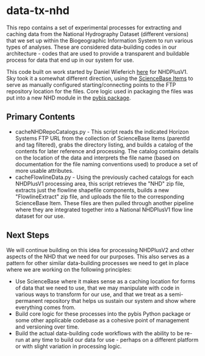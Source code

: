 # data-tx-nhd

This repo contains a set of experimental processes for extracting and caching data from the National Hydrography Dataset (different versions) that we set up within the Biogeographic Information System to run various types of analyses. These are considered data-building codes in our architecture - codes that are used to provide a transparent and buildable process for data that end up in our system for use.

This code built on work started by Daniel Wieferich [here](https://github.com/dwief-usgs/BCB_Ipython_Notebooks/blob/master/NHDPlusV1_Into_SB.ipynb) for NHDPlusV1. Sky took it a somewhat different direction, using the [ScienceBase Items](https://www.sciencebase.gov/catalog/items?parentId=5644f3c1e4b0aafbcd0188f1&filter=tags%3DNHDPlusV1) to serve as manually configured starting/connecting points to the FTP repository location for the files. Core logic used in packaging the files was put into a new NHD module in the [pybis package](https://github.com/usgs-bis/pybis).

## Primary Contents

* cacheNHDRepoCatalogs.py - This script reads the indicated Horizon Systems FTP URL from the collection of ScienceBase Items (parentId and tag filtered), grabs the directory listing, and builds a catalog of the contents for later reference and processing. The catalog contains details on the location of the data and interprets the file name (based on documentation for the file naming conventions used) to produce a set of more usable attributes.
* cacheFlowlineData.py - Using the previously cached catalogs for each NHDPlusV1 processing area, this script retrieves the "NHD" zip file, extracts just the flowline shapefile components, builds a new "FlowlineExtract" zip file, and uploads the file to the corresponding ScienceBase Item. These files are then pulled through another pipeline where they are integrated together into a National NHDPlusV1 flow line dataset for our use.

## Next Steps
We will continue building on this idea for processing NHDPlusV2 and other aspects of the NHD that we need for our purposes. This also serves as a pattern for other similar data-building processes we need to get in place where we are working on the following principles:
* Use ScienceBase where it makes sense as a caching location for forms of data that we need to use, that we may manipulate with code in various ways to transform for our use, and that we treat as a semi-permanent repository that helps us sustain our system and show where everything comes from.
* Build core logic for these processes into the pybis Python package or some other applicable codebase as a cohesive point of management and versioning over time.
* Build the actual data-building code workflows with the ability to be re-run at any time to build our data for use - perhaps on a different platform or with slight variation in processing logic.
